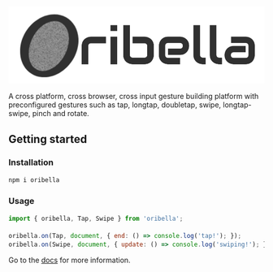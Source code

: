 ![oribella](./website/static/img/oa.svg)

A cross platform, cross browser, cross input gesture building platform with preconfigured gestures such as tap, longtap, doubletap, swipe, longtap-swipe, pinch and rotate.

## Getting started

### Installation

```sh
npm i oribella
```

### Usage

```js
import { oribella, Tap, Swipe } from 'oribella';

oribella.on(Tap, document, { end: () => console.log('tap!'); });
oribella.on(Swipe, document, { update: () => console.log('swiping!'); });
```

Go to the [docs](https://oribella.github.io/oribella/) for more information.
